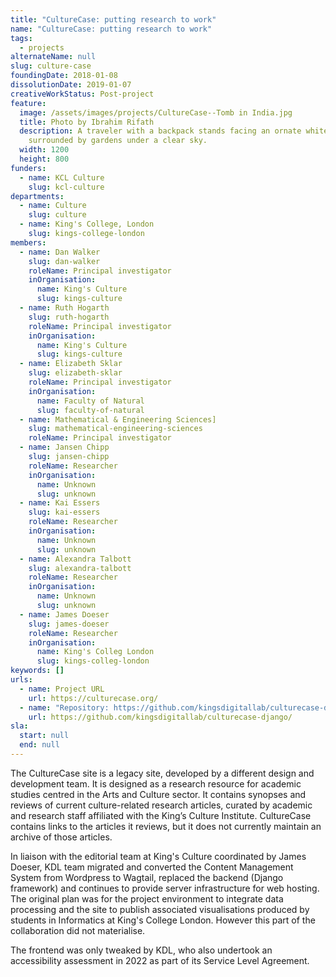 ```yaml
---
title: "CultureCase: putting research to work"
name: "CultureCase: putting research to work"
tags:
  - projects
alternateName: null
slug: culture-case
foundingDate: 2018-01-08
dissolutionDate: 2019-01-07
creativeWorkStatus: Post-project
feature:
  image: /assets/images/projects/CultureCase--Tomb in India.jpg
  title: Photo by Ibrahim Rifath
  description: A traveler with a backpack stands facing an ornate white tomb,
    surrounded by gardens under a clear sky.
  width: 1200
  height: 800
funders:
  - name: KCL Culture
    slug: kcl-culture
departments:
  - name: Culture
    slug: culture
  - name: King's College, London
    slug: kings-college-london
members:
  - name: Dan Walker
    slug: dan-walker
    roleName: Principal investigator
    inOrganisation:
      name: King's Culture
      slug: kings-culture
  - name: Ruth Hogarth
    slug: ruth-hogarth
    roleName: Principal investigator
    inOrganisation:
      name: King's Culture
      slug: kings-culture
  - name: Elizabeth Sklar
    slug: elizabeth-sklar
    roleName: Principal investigator
    inOrganisation:
      name: Faculty of Natural
      slug: faculty-of-natural
  - name: Mathematical & Engineering Sciences]
    slug: mathematical-engineering-sciences
    roleName: Principal investigator
  - name: Jansen Chipp
    slug: jansen-chipp
    roleName: Researcher
    inOrganisation:
      name: Unknown
      slug: unknown
  - name: Kai Essers
    slug: kai-essers
    roleName: Researcher
    inOrganisation:
      name: Unknown
      slug: unknown
  - name: Alexandra Talbott
    slug: alexandra-talbott
    roleName: Researcher
    inOrganisation:
      name: Unknown
      slug: unknown
  - name: James Doeser
    slug: james-doeser
    roleName: Researcher
    inOrganisation:
      name: King's Colleg London
      slug: kings-colleg-london
keywords: []
urls:
  - name: Project URL
    url: https://culturecase.org/
  - name: "Repository: https://github.com/kingsdigitallab/culturecase-django/"
    url: https://github.com/kingsdigitallab/culturecase-django/
sla:
  start: null
  end: null
---
```


The CultureCase site is a legacy site, developed by a different design and development team. It is designed as a research resource for academic studies centred in the Arts and Culture sector. It contains synopses and reviews of current culture-related research articles, curated by academic and research staff affiliated with the King’s Culture Institute. CultureCase contains links to the articles it reviews, but it does not currently maintain an archive of those articles.

In liaison with the editorial team at King's Culture coordinated by James Doeser, KDL team migrated and converted the Content Management System from Wordpress to Wagtail, replaced the backend (Django framework) and continues to provide server infrastructure for web hosting. The original plan was for the project environment to integrate data processing and the site to publish associated visualisations produced by students in Informatics at King's College London. However this part of the collaboration did not materialise.

The frontend was only tweaked by KDL, who also undertook an accessibility assessment in 2022 as part of its Service Level Agreement.
